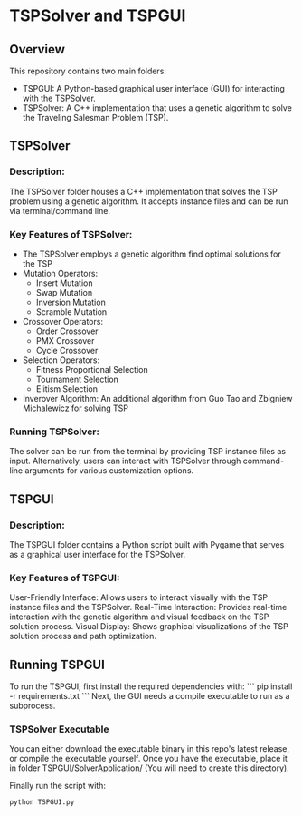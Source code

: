 <h1>TSPSolver and TSPGUI</h1>
<h2>Overview</h2>
This repository contains two main folders:

- TSPGUI: A Python-based graphical user interface (GUI) for interacting with the TSPSolver.
- TSPSolver: A C++ implementation that uses a genetic algorithm to solve the Traveling Salesman Problem (TSP).

<h2>TSPSolver</h2>
<h3>Description:</h3>
The TSPSolver folder houses a C++ implementation that solves the TSP problem using a genetic algorithm. It accepts instance files and can be run via terminal/command line.

<h3>Key Features of TSPSolver:</h3>

- The TSPSolver employs a genetic algorithm find optimal solutions for the TSP
- Mutation Operators:
  - Insert Mutation
  - Swap Mutation
  - Inversion Mutation
  - Scramble Mutation
- Crossover Operators:
  - Order Crossover
  - PMX Crossover
  - Cycle Crossover
- Selection Operators:
  - Fitness Proportional Selection
  - Tournament Selection
  - Elitism Selection
- Inverover Algorithm: An additional algorithm from Guo Tao and Zbigniew Michalewicz for solving TSP

<h3>Running TSPSolver:</h3>
The solver can be run from the terminal by providing TSP instance files as input.
Alternatively, users can interact with TSPSolver through command-line arguments for various customization options.

<h2>TSPGUI</h2>
<h3>Description:</h3>
The TSPGUI folder contains a Python script built with Pygame that serves as a graphical user interface for the TSPSolver.

<h3>Key Features of TSPGUI:</h3>
User-Friendly Interface: Allows users to interact visually with the TSP instance files and the TSPSolver.
Real-Time Interaction: Provides real-time interaction with the genetic algorithm and visual feedback on the TSP solution process.
Visual Display: Shows graphical visualizations of the TSP solution process and path optimization.

<h2>Running TSPGUI</h2>
To run the TSPGUI, first install the required dependencies with:
```
pip install -r requirements.txt
```
Next, the GUI needs a compile executable to run as a subprocess.
<h3>TSPSolver Executable</h3>
You can either download the executable binary in this repo's latest release, or compile the executable yourself.
Once you have the executable, place it in folder TSPGUI/SolverApplication/ (You will need to create this directory).

Finally run the script with:
```
python TSPGUI.py
```
